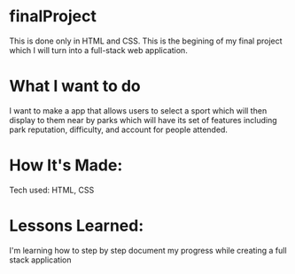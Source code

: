 # finalProject
This is done only in HTML and CSS. This is the begining of my final project which I will turn into a full-stack web application.

# What I want to do
I want to make a app that allows users to select a sport which will then display to them near by parks which will have its set of features including park reputation, difficulty, and account for people attended.

# How It's Made:
Tech used: HTML, CSS

# Lessons Learned:
I'm learning how to step by step document my progress while creating a full stack application
